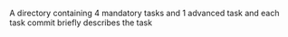 A directory containing 4 mandatory tasks and 1 advanced task and each task commit briefly describes the task
